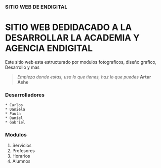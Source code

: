 ### SITIO WEB DE ENDIGITAL
# SITIO WEB DEDIDACADO A LA DESARROLLAR LA ACADEMIA Y AGENCIA ENDIGITAL

Este sitio web esta estructurado por modulos fotograficos, diseño grafico, Desarrollo y mas

> *Empieza donde estas, usa lo que tienes, haz lo que puedes* **Artur Ashe**

### Desarrolladores
    * Carlos
    * Daniela
    * Paula
    * Daniel
    * Gabriel

### Modulos
1.  Servicios
1.  Profesores
1.  Horarios
1.  Alumnos  

